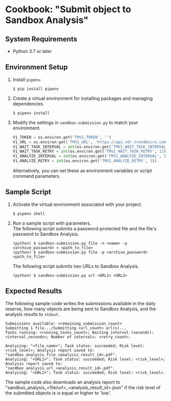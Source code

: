# Cookbook: "Submit object to Sandbox Analysis"

## System Requirements

- Python 3.7 or later

## Environment Setup

1. Install `pipenv`.
    ```text
    $ pip install pipenv
    ```
2. Create a virtual environment for installing packages and managing dependencies.
    ```text
    $ pipenv install
    ```
3. Modify the settings in `sandbox-submission.py` to match your environment.
    ```python
    V1_TOKEN = os.environ.get('TMV1_TOKEN', '')
    V1_URL = os.environ.get('TMV1_URL', 'https://api.xdr.trendmicro.com')
    V1_WAIT_TASK_INTERVAL = int(os.environ.get('TMV1_WAIT_TASK_INTERVAL', 10))
    V1_WAIT_TASK_RETRY = int(os.environ.get('TMV1_WAIT_TASK_RETRY', 12))
    V1_ANALYZE_INTERVAL = int(os.environ.get('TMV1_ANALYZE_INTERVAL', 300))
    V1_ANALYZE_RETRY = int(os.environ.get('TMV1_ANALYZE_RETRY', 3))
    ```
    Alternatively, you can set these as environment variables or script command parameters.

## Sample Script

1. Activate the virtual environment associated with your project.
    ```text
    $ pipenv shell
    ```
2. Run a sample script with parameters.  
    The following script submits a password-protected file and the file's password to Sandbox Analysis.
    ```text
    (python) $ sandbox-submission.py file -n <name> -p <archive_password> < <path_to_file>
    (python) $ sandbox-submission.py file -p <archive_password> <path_to_file>
    ```
    The following script submits two URLs to Sandbox Analysis.
    ```text
    (python) $ sandbox-submission.py url <URL1> <URL2>
    ```

## Expected Results

The following sample code writes the submissions available in the daily reserve, how many objects are being sent to Sandbox Analysis, and the analysis results to `stdout`. 

```text
Submissions available: <remaining_submission_count>
Submitting 1 file.../Submitting <url_count> url(s)...
Tasks running: <running_tasks_count>; Waiting interval (seconds): <interval_seconds>; Number of intervals: <retry_count>.

Analyzing: "<file_name>"; Task status: succeeded; Risk level: <risk_level>; Analysis report saved to: "sandbox_analysis_file_<analysis_result_id>.pdf".
Analyzing: "<URL1>"; Task status: succeeded; Risk level: <risk_level>; Analysis report saved to: "sandbox_analysis_url_<analysis_result_id>.pdf".
Analyzing: "<URL2>"; Task status: succeeded; Risk level: <risk_level>.
```
The sample code also downloads an analysis report to "sandbox\_analysis\_<file\/url\>_\<analysis\_result\_id\>.json" if the risk level of the submitted objects is is equal or higher to 'low'.